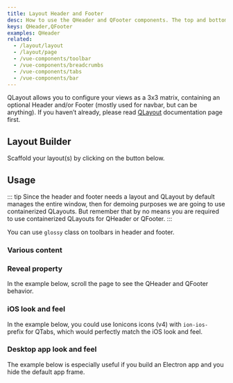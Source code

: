 ```yaml
---
title: Layout Header and Footer
desc: How to use the QHeader and QFooter components. The top and bottom bars of your Quasar app.
keys: QHeader,QFooter
examples: QHeader
related:
  - /layout/layout
  - /layout/page
  - /vue-components/toolbar
  - /vue-components/breadcrumbs
  - /vue-components/tabs
  - /vue-components/bar
---
```


QLayout allows you to configure your views as a 3x3 matrix, containing an optional Header and/or Footer (mostly used for navbar, but can be anything). If you haven’t already, please read [QLayout](/layout/layout) documentation page first.

<DocApi file="QHeader" />

<DocApi file="QFooter" />

## Layout Builder

Scaffold your layout(s) by clicking on the button below.

<q-btn icon-right="launch" label="Layout Builder" href="/layout-builder" target="_blank" />

## Usage

::: tip
Since the header and footer needs a layout and QLayout by default manages the entire window, then for demoing purposes we are going to use containerized QLayouts. But remember that by no means you are required to use containerized QLayouts for QHeader or QFooter.
:::

<DocExample title="Basic" file="Basic" />

You can use `glossy` class on toolbars in header and footer.

<DocExample title="Glossy" file="Glossy" />

### Various content

<DocExample title="Playing with QToolbar" file="Extended" />

<DocExample title="Playing with QBreadcrumb" file="Breadcrumbs" />

<DocExample title="Playing with QTabs" file="Tabs" />

### Reveal property

In the example below, scroll the page to see the QHeader and QFooter behavior.

<DocExample title="Reveal" file="Reveal" />

### iOS look and feel

In the example below, you could use Ionicons icons (v4) with `ion-ios-` prefix for QTabs, which would perfectly match the iOS look and feel.

<DocExample title="iOS-like" file="LookingIOS" />

### Desktop app look and feel

The example below is especially useful if you build an Electron app and you hide the default app frame.

<DocExample title="Desktop app-like" file="AppLike" />
